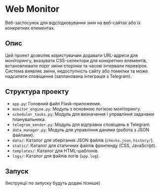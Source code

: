 # Web Monitor

Веб-застосунок для відслідковування змін на веб-сайтах або їх конкретних елементах.

## Опис

Цей проект дозволяє користувачам додавати URL-адреси для моніторингу, вказувати CSS-селектори для конкретних елементів, встановлювати поріг зміни сторінки та часові інтервали перевірок. Система виявляє зміни, недоступність сайту або помилки та може надсилати сповіщення (запланована інтеграція з Telegram).

## Структура проекту

- `app.py`: Головний файл Flask-приложения.
- `monitor_engine.py`: Модуль з основною логікою моніторингу.
- `scheduler_tasks.py`: Модуль для визначення і управління задачами планувальника.
- `telegram_sender.py`: Модуль для відправки сповіщень в Telegram.
- `data_manager.py`: Модуль для управління даними (робота з JSON файлами).
- `data/`: Каталог для зберігання JSON файлів (`checks.json`, `history/`).
- `static/`: Каталог для статичних файлів фронтенду (CSS, JavaScript).
- `templates/`: Каталог для HTML-шаблонів.
- `logs/`: Каталог для файлів логів (`app.log`).

## Запуск

(Інструкції по запуску будуть додані пізніше)